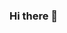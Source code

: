### Hi there 👋

<!--
**Furqat-DoDev/Furqat-DoDev** is a ✨ _special_ ✨ repository because its `README.md` (this file) appears on your GitHub profile.

Here are some ideas to get you started:

- 🔭 I’m currently working on Invoice MVC  APP
- 🌱 I’m currently learning .NET technology and some other usefull Frameworks
- 🤔 I’m looking for help with Freelancing.
- 📫 How to reach me: furqata93@gmail.com
-->
